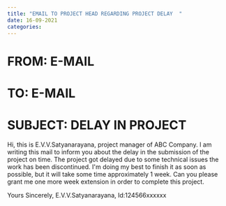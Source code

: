 ```yaml
---
title: "EMAIL TO PROJECT HEAD REGARDING PROJECT DELAY  "
date: 16-09-2021
categories:
---
```

# FROM: E-MAIL

# TO: E-MAIL

# SUBJECT: DELAY IN PROJECT
Hi, this is E.V.V.Satyanarayana, project manager of ABC Company. I am writing this mail to inform you about the delay in the submission of the project on time. The project got delayed due to some technical issues the work has been discontinued. I'm doing my best to finish it as soon as possible, but it will take some time approximately 1 week. Can you please grant me one more week extension in order to complete this project.

Yours Sincerely,
E.V.V.Satyanarayana,
Id:124566xxxxxx